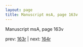 ```yaml
---
layout: page
title: Manuscript msA, page 163v
---
```


Manuscript msA, page 163v

prev:  [163r](../163r) | next:  [164r](../164r)